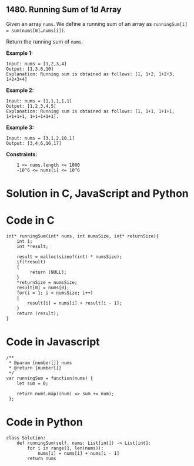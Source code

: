 ## 1480. Running Sum of 1d Array

Given an array `nums`. We define a running sum of an array as `runningSum[i] = sum(nums[0]…nums[i])`.

Return the running sum of `nums`.

**Example 1:**
```
Input: nums = [1,2,3,4]
Output: [1,3,6,10]
Explanation: Running sum is obtained as follows: [1, 1+2, 1+2+3, 1+2+3+4]
```

**Example 2:**
```
Input: nums = [1,1,1,1,1]
Output: [1,2,3,4,5]
Explanation: Running sum is obtained as follows: [1, 1+1, 1+1+1, 1+1+1+1, 1+1+1+1+1].
```
**Example 3:**
```
Input: nums = [3,1,2,10,1]
Output: [3,4,6,16,17]
```
 

**Constraints:**
```
    1 <= nums.length <= 1000
    -10^6 <= nums[i] <= 10^6
```

# Solution in C, JavaScript and Python

# Code in C
```
int* runningSum(int* nums, int numsSize, int* returnSize){
    int i;
    int *result;

    result = malloc(sizeof(int) * numsSize);
    if(!result)
    {
         return (NULL);
    }
    *returnSize = numsSize;   
    result[0] = nums[0];
    for(i = 1; i < numsSize; i++)
    {
        result[i] = nums[i] + result[i - 1];
    }
    return (result);
}
```

# Code in Javascript
```
/**
 * @param {number[]} nums
 * @return {number[]}
 */
var runningSum = function(nums) {
    let sum = 0;
     
    return nums.map((num) => sum += num);
 };
```

# Code in Python
```
class Solution:
    def runningSum(self, nums: List[int]) -> List[int]:
        for i in range(1, len(nums)):
            nums[i] = nums[i] + nums[i - 1]
        return nums
```
